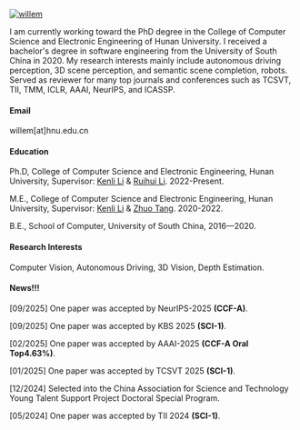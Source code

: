 

[![willem](https://img.shields.io/badge/willemeng-github-blue?logo=github)](https://github.com/willemeng)

I am currently working toward the PhD degree in the College of Computer Science and Electronic Engineering of Hunan University. I received a bachelor's degree in software engineering from the University of South China in 2020. My research interests mainly include autonomous driving perception, 3D scene perception, and semantic scene completion, robots. Served as reviewer for many top journals and conferences such as TCSVT, TII, TMM, ICLR, AAAI, NeurIPS, and ICASSP.

#### Email
willem[at]hnu.edu.cn

#### Education
Ph.D, College of Computer Science and Electronic Engineering, Hunan University, Supervisor: [Kenli Li](http://csee.hnu.edu.cn/people/likenli) & [Ruihui Li](http://csee.hnu.edu.cn/people/liruihui). 2022-Present.

M.E., College of Computer Science and Electronic Engineering, Hunan University, Supervisor: [Kenli Li](http://csee.hnu.edu.cn/people/likenli) & [Zhuo Tang](http://csee.hnu.edu.cn/people/tangzhuo). 2020-2022.

B.E., School of Computer, University of South China, 2016—2020.

#### Research Interests
Computer Vision, Autonomous Driving, 3D Vision, Depth Estimation.

#### News!!!
[09/2025] One paper was accepted by NeurIPS-2025 **(CCF-A)**.

[09/2025] One paper was accepted by KBS 2025 **(SCI-1)**.

[02/2025] One paper was accepted by AAAI-2025 **(CCF-A Oral Top4.63%)**.

[01/2025] One paper was accepted by TCSVT 2025 **(SCI-1)**.

[12/2024] Selected into the China Association for Science and Technology Young Talent Support Project Doctoral Special Program.

[05/2024] One paper was accepted by TII 2024 **(SCI-1)**.